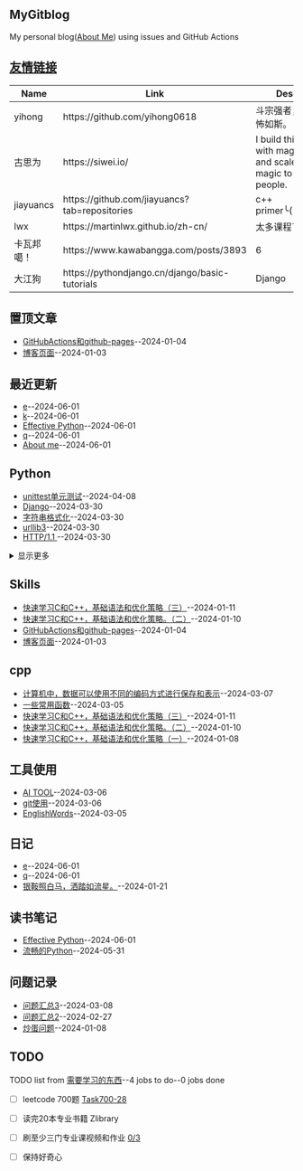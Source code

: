 ## MyGitblog
My personal blog([About Me](https://github.com/dululu/Blogs/issues/54)) using issues and GitHub Actions

## [友情链接](https://github.com/dululu/notes/issues/7)
<table>
<thead>
<tr>
<th>Name</th>
<th>Link</th>
<th>Desc</th>
</tr>
</thead>
<tbody>
<tr>
<td>yihong</td>
<td>https://github.com/yihong0618</td>
<td>斗宗强者，恐怖如斯。</td>
</tr>
<tr>
<td>古思为</td>
<td>https://siwei.io/</td>
<td>I build things with magic and scale the magic to help people.</td>
</tr>
<tr>
<td>jiayuancs</td>
<td>https://github.com/jiayuancs?tab=repositories</td>
<td>c++ primer╰(<em>°▽°</em>)╯</td>
</tr>
<tr>
<td>lwx</td>
<td>https://martinlwx.github.io/zh-cn/</td>
<td>太多课程了</td>
</tr>
<tr>
<td>卡瓦邦噶！</td>
<td>https://www.kawabangga.com/posts/3893</td>
<td>6</td>
</tr>
<tr>
<td>大江狗</td>
<td>https://pythondjango.cn/django/basic-tutorials</td>
<td>Django</td>
</tr>
</tbody>
</table>

## 置顶文章
- [GitHubActions和github-pages](https://github.com/dululu/Blogs/issues/2)--2024-01-04
- [博客页面](https://github.com/dululu/Blogs/issues/1)--2024-01-03
## 最近更新
- [e](https://github.com/dululu/Blogs/issues/58)--2024-06-01
- [k](https://github.com/dululu/Blogs/issues/57)--2024-06-01
- [Effective Python](https://github.com/dululu/Blogs/issues/56)--2024-06-01
- [q](https://github.com/dululu/Blogs/issues/55)--2024-06-01
- [About me](https://github.com/dululu/Blogs/issues/54)--2024-06-01
## Python
- [unittest单元测试](https://github.com/dululu/Blogs/issues/43)--2024-04-08
- [Django](https://github.com/dululu/Blogs/issues/41)--2024-03-30
- [字符串格式化](https://github.com/dululu/Blogs/issues/39)--2024-03-30
- [ urllib3](https://github.com/dululu/Blogs/issues/38)--2024-03-30
- [ HTTP/1.1 ](https://github.com/dululu/Blogs/issues/37)--2024-03-30
<details><summary>显示更多</summary>

- [Requests HTTP for Humans](https://github.com/dululu/Blogs/issues/36)--2024-03-30
- [Status Codes¶](https://github.com/dululu/Blogs/issues/34)--2024-03-08
</details>

## Skills
- [快速学习C和C++，基础语法和优化策略（三）](https://github.com/dululu/Blogs/issues/18)--2024-01-11
- [快速学习C和C++，基础语法和优化策略。（二）](https://github.com/dululu/Blogs/issues/17)--2024-01-10
- [GitHubActions和github-pages](https://github.com/dululu/Blogs/issues/2)--2024-01-04
- [博客页面](https://github.com/dululu/Blogs/issues/1)--2024-01-03
## cpp
- [ 计算机中，数据可以使用不同的编码方式进行保存和表示](https://github.com/dululu/Blogs/issues/32)--2024-03-07
- [一些常用函数](https://github.com/dululu/Blogs/issues/29)--2024-03-05
- [快速学习C和C++，基础语法和优化策略（三）](https://github.com/dululu/Blogs/issues/18)--2024-01-11
- [快速学习C和C++，基础语法和优化策略。（二）](https://github.com/dululu/Blogs/issues/17)--2024-01-10
- [快速学习C和C++，基础语法和优化策略（一）](https://github.com/dululu/Blogs/issues/15)--2024-01-08
## 工具使用
- [AI TOOL](https://github.com/dululu/Blogs/issues/31)--2024-03-06
- [git使用](https://github.com/dululu/Blogs/issues/30)--2024-03-06
- [EnglishWords](https://github.com/dululu/Blogs/issues/28)--2024-03-05
## 日记
- [e](https://github.com/dululu/Blogs/issues/58)--2024-06-01
- [q](https://github.com/dululu/Blogs/issues/55)--2024-06-01
- [银鞍照白马，洒踏如流星。](https://github.com/dululu/Blogs/issues/22)--2024-01-21
## 读书笔记
- [Effective Python](https://github.com/dululu/Blogs/issues/56)--2024-06-01
- [流畅的Python](https://github.com/dululu/Blogs/issues/53)--2024-05-31
## 问题记录
- [问题汇总3](https://github.com/dululu/Blogs/issues/33)--2024-03-08
- [问题汇总2](https://github.com/dululu/Blogs/issues/26)--2024-02-27
- [炒蛋问题](https://github.com/dululu/Blogs/issues/16)--2024-01-08
## TODO
TODO list from [需要学习的东西](https://github.com/dululu/Blogs/issues/9)--4 jobs to do--0 jobs done
- [ ] leetcode 700题 [Task700-28](https://leetcode.cn/u/dululu-5/)
- [ ] 读完20本专业书籍 Zlibrary
- [ ] 刷至少三门专业课视频和作业 [0/3](https://github.com/dululu/Lesson)
- [ ] 保持好奇心

